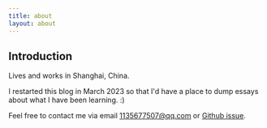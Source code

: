 ```yaml
---
title: about
layout: about
---
```


## Introduction

Lives and works in Shanghai, China.

I restarted this blog in March 2023 so that I'd have a place to dump essays about what I have been learning. :)

Feel free to contact me via email <1135677507@qq.com> or [Github issue](https://github.com/wasPrime/wasPrime.github.io/issues).
